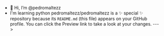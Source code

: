 - 👋 Hi, I’m @pedromaltezz
- I'm learning python
pedromaltezz/pedromaltezz is a ✨ special ✨ repository because its `README.md` (this file) appears on your GitHub profile.
You can click the Preview link to take a look at your changes.
--->
